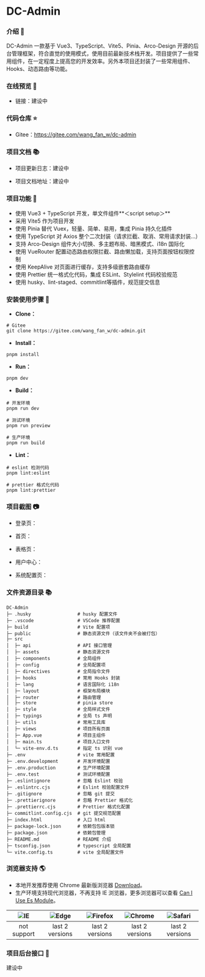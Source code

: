 # DC-Admin

### 介绍 📖

DC-Admin 一款基于 Vue3、TypeScript、Vite5、Pinia、Arco-Design 开源的后台管理框架，符合直觉的使用模式，使用目前最新技术栈开发。项目提供了一些常用组件，在一定程度上提高您的开发效率。另外本项目还封装了一些常用组件、Hooks、动态路由等功能。

### 在线预览 👀

- 链接：建设中

### 代码仓库 ⭐

- Gitee：https://gitee.com/wang_fan_w/dc-admin

### 项目文档 📚

- 项目更新日志：建设中

- 项目文档地址：建设中

### 项目功能 🔨

- 使用 Vue3 + TypeScript 开发，单文件组件**＜script setup＞**
- 采用 Vite5 作为项目开发
- 使用 Pinia 替代 Vuex，轻量、简单、易用，集成 Pinia 持久化插件
- 使用 TypeScript 对 Axios 整个二次封装（请求拦截、取消、常用请求封装…）
- 支持 Arco-Design 组件大小切换、多主题布局、暗黑模式、i18n 国际化
- 使用 VueRouter 配置动态路由权限拦截、路由懒加载，支持页面按钮权限控制
- 使用 KeepAlive 对页面进行缓存，支持多级嵌套路由缓存
- 使用 Prettier 统一格式化代码，集成 ESLint、Stylelint 代码校验规范
- 使用 husky、lint-staged、commitlint等插件，规范提交信息

### 安装使用步骤 📔

- **Clone：**

```text
# Gitee
git clone https://gitee.com/wang_fan_w/dc-admin.git
```

- **Install：**

```text
pnpm install
```

- **Run：**

```text
pnpm dev
```

- **Build：**

```text
# 开发环境
pnpm run dev

# 测试环境
pnpm run preview

# 生产环境
pnpm run build
```

- **Lint：**

```text
# eslint 检测代码
pnpm lint:eslint

# prettier 格式化代码
pnpm lint:prettier
```

### 项目截图 📷

- 登录页：

- 首页：

- 表格页：

- 用户中心：

- 系统配置页：

### 文件资源目录 📚

```text
DC-Admin
├─ .husky                 # husky 配置文件
├─ .vscode                # VSCode 推荐配置
├─ build                  # Vite 配置项
├─ public                 # 静态资源文件（该文件夹不会被打包）
├─ src
│  ├─ api                 # API 接口管理
│  ├─ assets              # 静态资源文件
│  ├─ components          # 全局组件
│  ├─ config              # 全局配置项
│  ├─ directives          # 全局指令文件
│  ├─ hooks               # 常用 Hooks 封装
│  ├─ lang                # 语言国际化 i18n
│  ├─ layout              # 框架布局模块
│  ├─ router              # 路由管理
│  ├─ store               # pinia store
│  ├─ style               # 全局样式文件
│  ├─ typings             # 全局 ts 声明
│  ├─ utils               # 常用工具库
│  ├─ views               # 项目所有页面
│  ├─ App.vue             # 项目主组件
│  ├─ main.ts             # 项目入口文件
│  └─ vite-env.d.ts       # 指定 ts 识别 vue
├─ .env                   # vite 常用配置
├─ .env.development       # 开发环境配置
├─ .env.production        # 生产环境配置
├─ .env.test              # 测试环境配置
├─ .eslintignore          # 忽略 Eslint 校验
├─ .eslintrc.cjs          # Eslint 校验配置文件
├─ .gitignore             # 忽略 git 提交
├─ .prettierignore        # 忽略 Prettier 格式化
├─ .prettierrc.cjs        # Prettier 格式化配置
├─ commitlint.config.cjs  # git 提交规范配置
├─ index.html             # 入口 html
├─ package-lock.json      # 依赖包包版本锁
├─ package.json           # 依赖包管理
├─ README.md              # README 介绍
├─ tsconfig.json          # typescript 全局配置
└─ vite.config.ts         # vite 全局配置文件
```

### 浏览器支持 🌎

- 本地开发推荐使用 Chrome 最新版浏览器 [Download](https://www.google.com/intl/zh-CN/chrome/)。
- 生产环境支持现代浏览器，不再支持 IE 浏览器，更多浏览器可以查看 [Can I Use Es Module](https://caniuse.com/?search=ESModule)。

| ![IE](https://i.imgtg.com/2023/04/11/8z7ot.png) | ![Edge](https://i.imgtg.com/2023/04/11/8zr3p.png) | ![Firefox](https://i.imgtg.com/2023/04/11/8zKiU.png) | ![Chrome](https://i.imgtg.com/2023/04/11/8zNrx.png) | ![Safari](https://i.imgtg.com/2023/04/11/8zeGj.png) |
| :---------------------------------------------: | :-----------------------------------------------: | :--------------------------------------------------: | :-------------------------------------------------: | :-------------------------------------------------: |
|                   not support                   |                  last 2 versions                  |                   last 2 versions                    |                   last 2 versions                   |                   last 2 versions                   |

### 项目后台接口 🧩

建设中
